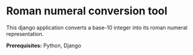 Roman numeral conversion tool
======

This django application converts a base-10 integer into its roman numeral representation.

**Prerequisites:** Python, Django
